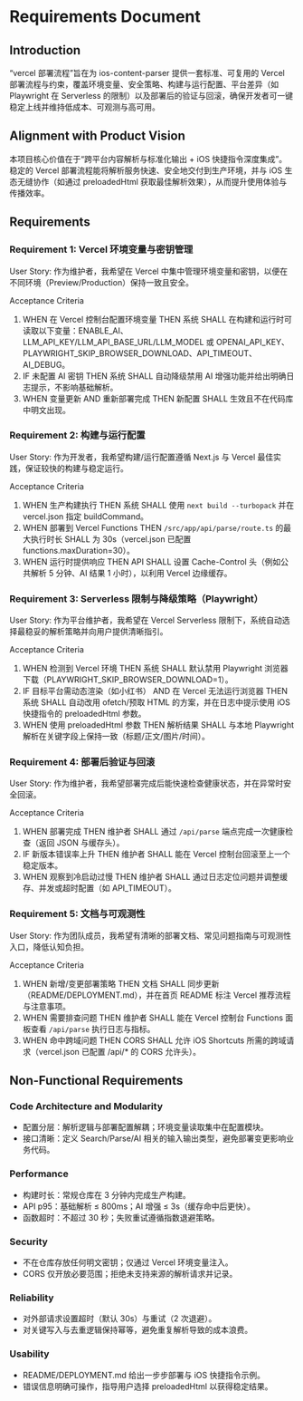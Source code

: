 # Requirements Document

## Introduction

“vercel 部署流程”旨在为 ios-content-parser 提供一套标准、可复用的 Vercel 部署流程与约束，覆盖环境变量、安全策略、构建与运行配置、平台差异（如 Playwright 在 Serverless 的限制）以及部署后的验证与回滚，确保开发者可一键稳定上线并维持低成本、可观测与高可用。

## Alignment with Product Vision

本项目核心价值在于“跨平台内容解析与标准化输出 + iOS 快捷指令深度集成”。稳定的 Vercel 部署流程能将解析服务快速、安全地交付到生产环境，并与 iOS 生态无缝协作（如通过 preloadedHtml 获取最佳解析效果），从而提升使用体验与传播效率。

## Requirements

### Requirement 1: Vercel 环境变量与密钥管理

User Story: 作为维护者，我希望在 Vercel 中集中管理环境变量和密钥，以便在不同环境（Preview/Production）保持一致且安全。

Acceptance Criteria
1. WHEN 在 Vercel 控制台配置环境变量 THEN 系统 SHALL 在构建和运行时可读取以下变量：ENABLE_AI、LLM_API_KEY/LLM_API_BASE_URL/LLM_MODEL 或 OPENAI_API_KEY、PLAYWRIGHT_SKIP_BROWSER_DOWNLOAD、API_TIMEOUT、AI_DEBUG。
2. IF 未配置 AI 密钥 THEN 系统 SHALL 自动降级禁用 AI 增强功能并给出明确日志提示，不影响基础解析。
3. WHEN 变量更新 AND 重新部署完成 THEN 新配置 SHALL 生效且不在代码库中明文出现。

### Requirement 2: 构建与运行配置

User Story: 作为开发者，我希望构建/运行配置遵循 Next.js 与 Vercel 最佳实践，保证较快的构建与稳定运行。

Acceptance Criteria
1. WHEN 生产构建执行 THEN 系统 SHALL 使用 `next build --turbopack` 并在 vercel.json 指定 buildCommand。
2. WHEN 部署到 Vercel Functions THEN `/src/app/api/parse/route.ts` 的最大执行时长 SHALL 为 30s（vercel.json 已配置 functions.maxDuration=30）。
3. WHEN 运行时提供响应 THEN API SHALL 设置 Cache-Control 头（例如公共解析 5 分钟、AI 结果 1 小时），以利用 Vercel 边缘缓存。

### Requirement 3: Serverless 限制与降级策略（Playwright）

User Story: 作为平台维护者，我希望在 Vercel Serverless 限制下，系统自动选择最稳妥的解析策略并向用户提供清晰指引。

Acceptance Criteria
1. WHEN 检测到 Vercel 环境 THEN 系统 SHALL 默认禁用 Playwright 浏览器下载（PLAYWRIGHT_SKIP_BROWSER_DOWNLOAD=1）。
2. IF 目标平台需动态渲染（如小红书） AND 在 Vercel 无法运行浏览器 THEN 系统 SHALL 自动改用 ofetch/预取 HTML 的方案，并在日志中提示使用 iOS 快捷指令的 preloadedHtml 参数。
3. WHEN 使用 preloadedHtml 参数 THEN 解析结果 SHALL 与本地 Playwright 解析在关键字段上保持一致（标题/正文/图片/时间）。

### Requirement 4: 部署后验证与回滚

User Story: 作为维护者，我希望部署完成后能快速检查健康状态，并在异常时安全回滚。

Acceptance Criteria
1. WHEN 部署完成 THEN 维护者 SHALL 通过 `/api/parse` 端点完成一次健康检查（返回 JSON 与缓存头）。
2. IF 新版本错误率上升 THEN 维护者 SHALL 能在 Vercel 控制台回滚至上一个稳定版本。
3. WHEN 观察到冷启动过慢 THEN 维护者 SHALL 通过日志定位问题并调整缓存、并发或超时配置（如 API_TIMEOUT）。

### Requirement 5: 文档与可观测性

User Story: 作为团队成员，我希望有清晰的部署文档、常见问题指南与可观测性入口，降低认知负担。

Acceptance Criteria
1. WHEN 新增/变更部署策略 THEN 文档 SHALL 同步更新（README/DEPLOYMENT.md），并在首页 README 标注 Vercel 推荐流程与注意事项。
2. WHEN 需要排查问题 THEN 维护者 SHALL 能在 Vercel 控制台 Functions 面板查看 `/api/parse` 执行日志与指标。
3. WHEN 命中跨域问题 THEN CORS SHALL 允许 iOS Shortcuts 所需的跨域请求（vercel.json 已配置 /api/* 的 CORS 允许头）。

## Non-Functional Requirements

### Code Architecture and Modularity
- 配置分层：解析逻辑与部署配置解耦；环境变量读取集中在配置模块。
- 接口清晰：定义 Search/Parse/AI 相关的输入输出类型，避免部署变更影响业务代码。

### Performance
- 构建时长：常规仓库在 3 分钟内完成生产构建。
- API p95：基础解析 ≤ 800ms；AI 增强 ≤ 3s（缓存命中后更快）。
- 函数超时：不超过 30 秒；失败重试遵循指数退避策略。

### Security
- 不在仓库存放任何明文密钥；仅通过 Vercel 环境变量注入。
- CORS 仅开放必要范围；拒绝未支持来源的解析请求并记录。

### Reliability
- 对外部请求设置超时（默认 30s）与重试（2 次退避）。
- 对关键写入与去重逻辑保持幂等，避免重复解析导致的成本浪费。

### Usability
- README/DEPLOYMENT.md 给出一步步部署与 iOS 快捷指令示例。
- 错误信息明确可操作，指导用户选择 preloadedHtml 以获得稳定结果。
